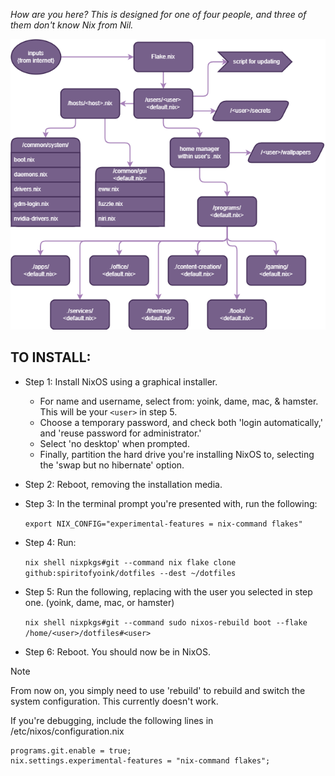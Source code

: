 *How are you here? This is designed for one of four people, and three of them don't know Nix from Nil.*


![Image](nixos-map.png)

## TO INSTALL:

* Step 1: Install NixOS using a graphical installer.
  * For name and username, select from: yoink, dame, mac, & hamster. This will be your ``` <user> ``` in step 5.
  * Choose a temporary password, and check both 'login automatically,' and 'reuse password for administrator.'
  * Select 'no desktop' when prompted.
  * Finally, partition the hard drive you're installing NixOS to, selecting the 'swap but no hibernate' option.


* Step 2: Reboot, removing the installation media.


* Step 3: In the terminal prompt you're presented with, run the following:
 
    ``` export NIX_CONFIG="experimental-features = nix-command flakes" ```

* Step 4: Run:

    ```nix shell nixpkgs#git --command nix flake clone github:spiritofyoink/dotfiles --dest ~/dotfiles```

* Step 5: Run the following, replacing <user> with the user you selected in step one. (yoink, dame, mac, or hamster)

    ```nix shell nixpkgs#git --command sudo nixos-rebuild boot --flake /home/<user>/dotfiles#<user>```


* Step 6: Reboot. You should now be in NixOS.


> [!NOTE]
> From now on, you simply need to use 'rebuild' to rebuild and switch the system configuration. This currently doesn't work.


If you're debugging, include the following lines in /etc/nixos/configuration.nix

    programs.git.enable = true;
    nix.settings.experimental-features = "nix-command flakes";
